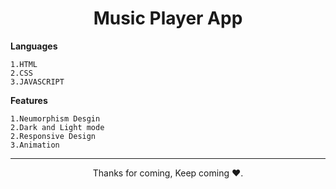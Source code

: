 <h1 align="center">Music Player App</h1>



**Languages**
```
1.HTML
2.CSS
3.JAVASCRIPT
```
**Features**
```
1.Neumorphism Desgin
2.Dark and Light mode
2.Responsive Design
3.Animation
```


<hr>
<p align="center">Thanks for coming, Keep coming ❤️.</p>
